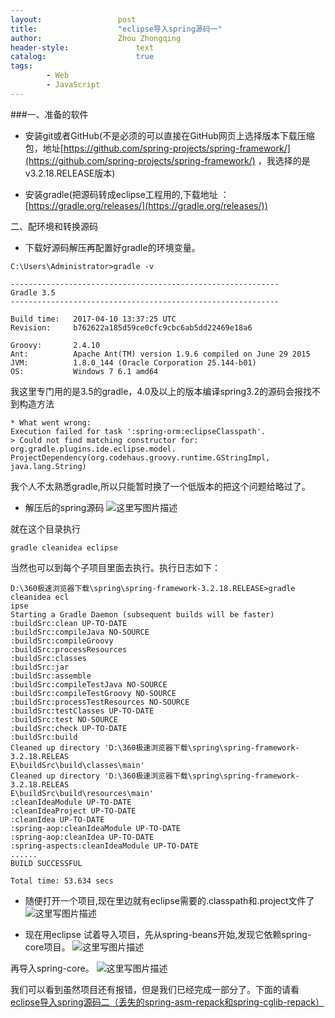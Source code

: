 ```yaml
---
layout:					post
title:					"eclipse导入spring源码一"
author:					Zhou Zhongqing
header-style:				text
catalog:					true
tags:
		- Web
		- JavaScript
---
```

###一、准备的软件
- 安装git或者GitHub(不是必须的可以直接在GitHub网页上选择版本下载压缩包，地址[https://github.com/spring-projects/spring-framework/](https://github.com/spring-projects/spring-framework/) ，我选择的是v3.2.18.RELEASE版本) 

- 安装gradle(把源码转成eclipse工程用的,下载地址 ： [https://gradle.org/releases/](https://gradle.org/releases/))


二、配环境和转换源码
- 下载好源码解压再配置好gradle的环境变量。

```
C:\Users\Administrator>gradle -v

------------------------------------------------------------
Gradle 3.5
------------------------------------------------------------

Build time:   2017-04-10 13:37:25 UTC
Revision:     b762622a185d59ce0cfc9cbc6ab5dd22469e18a6

Groovy:       2.4.10
Ant:          Apache Ant(TM) version 1.9.6 compiled on June 29 2015
JVM:          1.8.0_144 (Oracle Corporation 25.144-b01)
OS:           Windows 7 6.1 amd64

```

我这里专门用的是3.5的gradle，4.0及以上的版本编译spring3.2的源码会报找不到构造方法

```
* What went wrong:
Execution failed for task ':spring-orm:eclipseClasspath'.
> Could not find matching constructor for: org.gradle.plugins.ide.eclipse.model.
ProjectDependency(org.codehaus.groovy.runtime.GStringImpl, java.lang.String)
```
我个人不太熟悉gradle,所以只能暂时换了一个低版本的把这个问题给略过了。

- 解压后的spring源码
![这里写图片描述](https://img-blog.csdn.net/20180311173422467?watermark/2/text/aHR0cDovL2Jsb2cuY3Nkbi5uZXQvYmFpZHVfMTk0NzM1Mjk=/font/5a6L5L2T/fontsize/400/fill/I0JBQkFCMA==/dissolve/70)

就在这个目录执行

```
gradle cleanidea eclipse
```
当然也可以到每个子项目里面去执行。执行日志如下：

```
D:\360极速浏览器下载\spring\spring-framework-3.2.18.RELEASE>gradle cleanidea ecl
ipse
Starting a Gradle Daemon (subsequent builds will be faster)
:buildSrc:clean UP-TO-DATE
:buildSrc:compileJava NO-SOURCE
:buildSrc:compileGroovy
:buildSrc:processResources
:buildSrc:classes
:buildSrc:jar
:buildSrc:assemble
:buildSrc:compileTestJava NO-SOURCE
:buildSrc:compileTestGroovy NO-SOURCE
:buildSrc:processTestResources NO-SOURCE
:buildSrc:testClasses UP-TO-DATE
:buildSrc:test NO-SOURCE
:buildSrc:check UP-TO-DATE
:buildSrc:build
Cleaned up directory 'D:\360极速浏览器下载\spring\spring-framework-3.2.18.RELEAS
E\buildSrc\build\classes\main'
Cleaned up directory 'D:\360极速浏览器下载\spring\spring-framework-3.2.18.RELEAS
E\buildSrc\build\resources\main'
:cleanIdeaModule UP-TO-DATE
:cleanIdeaProject UP-TO-DATE
:cleanIdea UP-TO-DATE
:spring-aop:cleanIdeaModule UP-TO-DATE
:spring-aop:cleanIdea UP-TO-DATE
:spring-aspects:cleanIdeaModule UP-TO-DATE
......
BUILD SUCCESSFUL

Total time: 53.634 secs
```
- 随便打开一个项目,现在里边就有eclipse需要的.classpath和.project文件了
![这里写图片描述](https://img-blog.csdn.net/20180311174030647?watermark/2/text/aHR0cDovL2Jsb2cuY3Nkbi5uZXQvYmFpZHVfMTk0NzM1Mjk=/font/5a6L5L2T/fontsize/400/fill/I0JBQkFCMA==/dissolve/70)

- 现在用eclipse 试着导入项目，先从spring-beans开始,发现它依赖spring-core项目。
![这里写图片描述](https://img-blog.csdn.net/20180311174443889?watermark/2/text/aHR0cDovL2Jsb2cuY3Nkbi5uZXQvYmFpZHVfMTk0NzM1Mjk=/font/5a6L5L2T/fontsize/400/fill/I0JBQkFCMA==/dissolve/70)

再导入spring-core。
![这里写图片描述](https://img-blog.csdn.net/20180311174638392?watermark/2/text/aHR0cDovL2Jsb2cuY3Nkbi5uZXQvYmFpZHVfMTk0NzM1Mjk=/font/5a6L5L2T/fontsize/400/fill/I0JBQkFCMA==/dissolve/70)

我们可以看到虽然项目还有报错，但是我们已经完成一部分了。下面的请看[ eclipse导入spring源码二（丢失的spring-asm-repack和spring-cglib-repack）](http://blog.csdn.net/baidu_19473529/article/details/79518685)